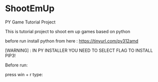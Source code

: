 # ShootEmUp
PY Game Tutorial Project

This is tutorial project to shoot em up games based on python



before run install python from here : https://tinyurl.com/py312amd

[WARNING] : IN PY INSTALLER YOU NEED TO SELECT FLAG TO INSTALL PIP3!


Before run:


press win + r type: 
